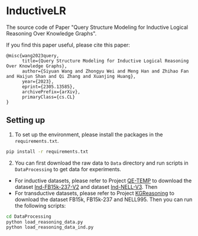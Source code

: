 # InductiveLR

The source code of Paper "Query Structure Modeling for Inductive Logical Reasoning Over Knowledge Graphs".

If you find this paper useful, please cite this paper:
```
@misc{wang2023query,
      title={Query Structure Modeling for Inductive Logical Reasoning Over Knowledge Graphs}, 
      author={Siyuan Wang and Zhongyu Wei and Meng Han and Zhihao Fan and Haijun Shan and Qi Zhang and Xuanjing Huang},
      year={2023},
      eprint={2305.13585},
      archivePrefix={arXiv},
      primaryClass={cs.CL}
}
```

## Setting up
1. To set up the environment, please install the packages in the `requirements.txt`.
```bash
pip install -r requirements.txt
```

2. You can first download the raw data to `Data` directory and run scripts in `DataProcessing` to get data for experiments.
 * For inductive datasets, please refer to Project [QE-TEMP](https://github.com/zhiweihu1103/QE-TEMP) to download the dataset [Ind-FB15k-237-V2](https://drive.google.com/drive/folders/1nrtn6ZhT2YZAW_313CRUJXCcG4kyRptv?usp=share_link) and dataset [Ind-NELL-V3](https://drive.google.com/drive/folders/1RDq1r5I29kmlGGyfukTgWEGe01OdZH4z?usp=share_link). Then 
 * For transductive datasets, please refer to Project [KGReasoning](https://github.com/snap-stanford/KGReasoning) to download the dataset FB15k, FB15k-237 and NELL995.
Then you can run the following scripts:
```bash
cd DataProcessing
python load_reasoning_data.py
python load_reasoning_data_ind.py
```
